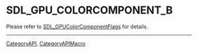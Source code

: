 # SDL_GPU_COLORCOMPONENT_B

Please refer to [SDL_GPUColorComponentFlags](SDL_GPUColorComponentFlags) for details.

----
[CategoryAPI](CategoryAPI), [CategoryAPIMacro](CategoryAPIMacro)

